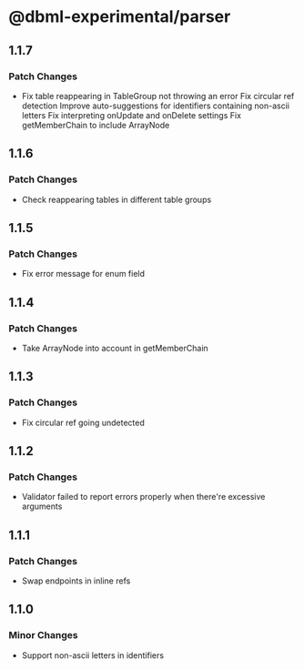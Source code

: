# @dbml-experimental/parser

## 1.1.7

### Patch Changes

- Fix table reappearing in TableGroup not throwing an error
  Fix circular ref detection
  Improve auto-suggestions for identifiers containing non-ascii letters
  Fix interpreting onUpdate and onDelete settings
  Fix getMemberChain to include ArrayNode

## 1.1.6

### Patch Changes

- Check reappearing tables in different table groups

## 1.1.5

### Patch Changes

- Fix error message for enum field

## 1.1.4

### Patch Changes

- Take ArrayNode into account in getMemberChain

## 1.1.3

### Patch Changes

- Fix circular ref going undetected

## 1.1.2

### Patch Changes

- Validator failed to report errors properly when there're excessive arguments

## 1.1.1

### Patch Changes

- Swap endpoints in inline refs

## 1.1.0

### Minor Changes

- Support non-ascii letters in identifiers
